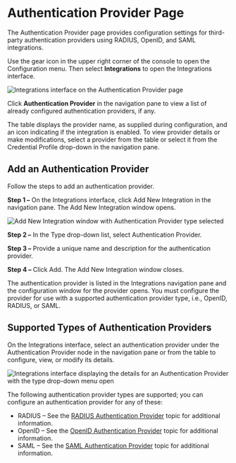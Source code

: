 # Authentication Provider Page

The Authentication Provider page provides configuration settings for third-party authentication
providers using RADIUS, OpenID, and SAML integrations.

Use the gear icon in the upper right corner of the console to open the Configuration menu. Then
select **Integrations** to open the Integrations interface.

![Integrations interface on the Authentication Provider page](/img/versioned_docs/threatprevention_7.4/threatprevention/reportingmodule/configuration/systemsettings/page.webp)

Click **Authentication Provider** in the navigation pane to view a list of already configured
authentication providers, if any.

The table displays the provider name, as supplied during configuration, and an icon indicating if
the integration is enabled. To view provider details or make modifications, select a provider from
the table or select it from the Credential Profile drop-down in the navigation pane.

## Add an Authentication Provider

Follow the steps to add an authentication provider.

**Step 1 –** On the Integrations interface, click Add New Integration in the navigation pane. The
Add New Integration window opens.

![Add New Integration window with Authentication Provider type selected](/img/versioned_docs/threatprevention_7.4/threatprevention/reportingmodule/configuration/integrations/authenticationprovider/authenticationprovider.webp)

**Step 2 –** In the Type drop-down list, select Authentication Provider.

**Step 3 –** Provide a unique name and description for the authentication provider.

**Step 4 –** Click Add. The Add New Integration window closes.

The authentication provider is listed in the Integrations navigation pane and the configuration
window for the provider opens. You must configure the provider for use with a supported
authentication provider type, i.e., OpenID, RADIUS, or SAML.

## Supported Types of Authentication Providers

On the Integrations interface, select an authentication provider under the Authentication Provider
node in the navigation pane or from the table to configure, view, or modify its details.

![Integrations interface displaying the details for an Authentication Provider with the type drop-down menu open](/img/product_docs/accessanalyzer/11.6/accessanalyzer/admin/analysis/notification/type.webp)

The following authentication provider types are supported; you can configure an authentication
provider for any of these:

- RADIUS – See the
  [RADIUS Authentication Provider](/docs/threatprevention/7.4/reportingmodule/configuration/integrations/authenticationprovider/radius.md)
  topic for additional information.
- OpenID – See the
  [OpenID Authentication Provider](/docs/threatprevention/7.4/reportingmodule/configuration/integrations/authenticationprovider/openid.md)
  topic for additional information.
- SAML – See the
  [SAML Authentication Provider](/docs/threatprevention/7.4/reportingmodule/configuration/integrations/authenticationprovider/saml.md)
  topic for additional information.
